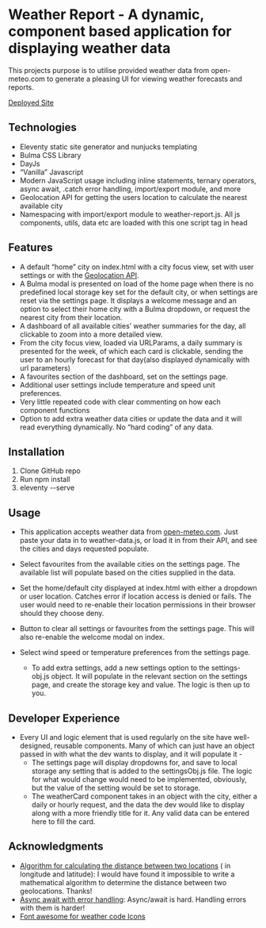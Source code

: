 # Weather Report - A dynamic, component based application for displaying weather data

This projects purpose is to utilise provided weather data from open-meteo.com to generate a pleasing UI for viewing
weather forecasts and reports.

[Deployed Site](https://weather-report-lime.vercel.app)

## Technologies

- Eleventy static site generator and nunjucks templating
- Bulma CSS Library
- DayJs
- “Vanilla” Javascript
- Modern JavaScript usage including inline statements, ternary operators, async await, .catch error handling,
  import/export module, and more
- Geolocation API for getting the users location to calculate the nearest available city
- Namespacing with import/export module to weather-report.js. All js components, utils, data etc are loaded with this
  one script tag in head

## Features

- A default “home” city on index.html with a city focus view, set with user settings or with
  the [Geolocation API](https://developer.mozilla.org/en-US/docs/Web/API/Geolocation_API/Using_the_Geolocation_API).
- A Bulma modal is presented on load of the home page when there is no predefined local storage key set for the default
  city, or when settings are reset via the settings page. It displays a welcome message and an option to select their
  home city with a Bulma dropdown, or request the nearest city from their
  location.
- A dashboard of all available cities’ weather summaries for the day, all clickable to zoom into a more detailed view.
- From the city focus view, loaded via URLParams, a daily summary is presented for the week, of which each card is
  clickable, sending the user to an hourly forecast for that day(also displayed dynamically with url parameters)
- A favourites section of the dashboard, set on the settings page.
- Additional user settings include temperature and speed unit preferences.
- Very little repeated code with clear commenting on how each component functions
- Option to add extra weather data cities or update the data and it will read everything dynamically. No “hard coding”
  of
  any data.

## Installation

1. Clone GitHub repo
2. Run npm install
3. eleventy --serve

## Usage

- This application accepts weather data from [open-meteo.com](https://open-meteo.com). Just paste your data in to
  weather-data.js, or load it in from their API, and see the cities and days requested populate.

- Select favourites from the available cities on the settings page. The available list will populate based on the
  cities supplied in the data.

- Set the home/default city displayed at index.html with either a dropdown or user location. Catches error if location
  access is denied or fails. The user would need to re-enable their location permissions in their browser should they
  choose deny.

- Button to clear all settings or favourites from the settings page. This will also re-enable the welcome modal on
  index.

- Select wind speed or temperature preferences from the settings page.
    - To add extra settings, add a new settings option to the settings-obj.js object. It will populate in the
      relevant section on the settings page, and create the storage key and value. The logic is then up to you.

## Developer Experience

- Every UI and logic element that is used regularly on the site have well-designed, reusable components. Many of which
  can just
  have an object passed in with what the dev wants to display, and it will populate it -
    - The settings page will display dropdowns for, and save to local storage any setting that is added to the
      settingsObj.js file. The logic for what would change would need to be implemented, obviously, but the value of the
      setting would be set to storage.
    - The weatherCard component takes in an object with the city, either a daily or hourly request, and the data the dev
      would like to display along with a more friendly title for it. Any valid data can be entered here to fill the
      card.

## Acknowledgments

- [Algorithm for calculating the distance between two locations](https://www.geodatasource.com/developers/javascript) (
  in longitude and latitude): I would have found it impossible to write a mathematical algorithm to determine the
  distance between two geolocations. Thanks!
- [Async await with error handling](https://wesbos.com/12-advanced-flow-control/71-async-await-error-handling):
  Async/await is hard. Handling errors with them is harder!
- [Font awesome for weather code Icons](https://fontawesome.com)

